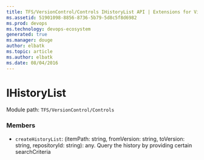 ```yaml
---
title: TFS/VersionControl/Controls IHistoryList API | Extensions for Visual Studio Team Services
ms.assetid: 51901098-8856-8736-5b79-5d8c5f8d6982
ms.prod: devops
ms.technology: devops-ecosystem
generated: true
ms.manager: douge
author: elbatk
ms.topic: article
ms.author: elbatk
ms.date: 08/04/2016
---
```


# IHistoryList

Module path: `TFS/VersionControl/Controls`


### Members

* `createHistoryList`: (itemPath: string, fromVersion: string, toVersion: string, repositoryId: string): any. Query the history by providing certain searchCriteria

